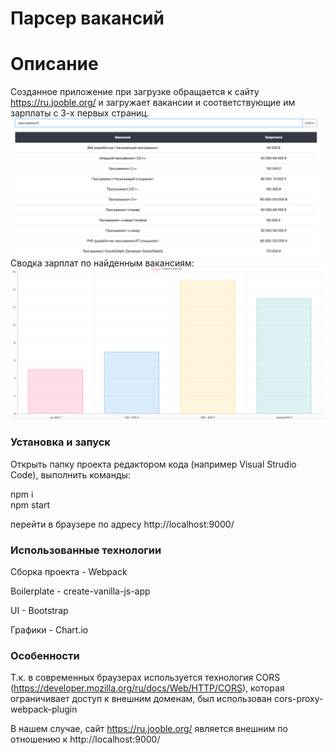 # Парсер вакансий

# Описание

Созданное приложение при загрузке обращается к сайту https://ru.jooble.org/ и загружает вакансии и соответствующие им зарплаты с 3-х первых страниц. 
![Alt text](/screens/1.png)
Сводка зарплат по найденным вакансиям:
![Alt text](/screens/2.png)

### Установка и запуск

Открыть папку проекта редактором кода (например Visual Strudio Code), выполнить команды:

   npm i   
   npm start

перейти в браузере по адресу http://localhost:9000/   

### Использованные технологии

Сборка проекта - Webpack

Boilerplate - create-vanilla-js-app

UI - Bootstrap

Графики - Chart.io

### Особенности

Т.к. в современных браузерах используется технология CORS (https://developer.mozilla.org/ru/docs/Web/HTTP/CORS), которая ограничивает доступ к внешним доменам, был использован cors-proxy-webpack-plugin

В нашем случае, сайт https://ru.jooble.org/ является внешним по отношению к http://localhost:9000/ 
